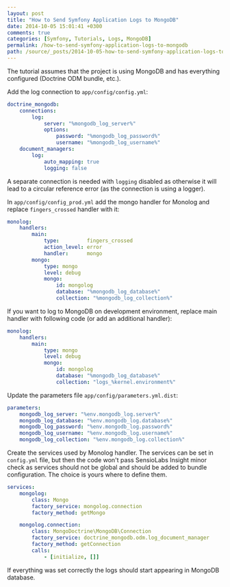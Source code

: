 ```yaml
---
layout: post
title: "How to Send Symfony Application Logs to MongoDB"
date: 2014-10-05 15:01:41 +0300
comments: true
categories: [Symfony, Tutorials, Logs, MongoDB]
permalink: /how-to-send-symfony-application-logs-to-mongodb
path: /source/_posts/2014-10-05-how-to-send-symfony-application-logs-to-mongodb.markdown
---
```


The tutorial assumes that the project is using MongoDB and has everything configured (Doctrine ODM bundle, etc.).

Add the log connection to `app/config/config.yml`:

```yaml
doctrine_mongodb:
    connections:
        log:
            server: "%mongodb_log_server%"
            options:
                password: "%mongodb_log_password%"
                username: "%mongodb_log_username%"
    document_managers:
        log:
            auto_mapping: true
            logging: false
```

A separate connection is needed with `logging` disabled as otherwise it will lead to a circular reference error (as the connection is using a logger).

In `app/config/config_prod.yml` add the mongo handler for Monolog and replace `fingers_crossed` handler with it:

```yaml
monolog:
    handlers:
        main:
            type:         fingers_crossed
            action_level: error
            handler:      mongo
        mongo:
            type: mongo
            level: debug
            mongo:
                id: mongolog
                database: "%mongodb_log_database%"
                collection: "%mongodb_log_collection%"
```

If you want to log to MongoDB on development environment, replace main handler with following code (or add an additional handler):

```yaml
monolog:
    handlers:
        main:
            type: mongo
            level: debug
            mongo:
                id: mongolog
                database: "%mongodb_log_database%"
                collection: "logs_%kernel.environment%"
```

Update the parameters file `app/config/parameters.yml.dist`:

```yaml
parameters:
    mongodb_log_server: "%env.mongodb_log.server%"
    mongodb_log_database: "%env.mongodb_log.database%"
    mongodb_log_password: "%env.mongodb_log.password%"
    mongodb_log_username: "%env.mongodb_log.username%"
    mongodb_log_collection: "%env.mongodb_log.collection%"
```

Create the services used by Monolog handler. The services can be set in `config.yml` file, but then the code won't pass SensioLabs Insight minor check as services should not be global and should be added to bundle configuration. The choice is yours where to define them.

```yaml
services:
    mongolog:
        class: Mongo
        factory_service: mongolog.connection
        factory_method: getMongo

    mongolog.connection:
        class: MongoDoctrine\MongoDB\Connection
        factory_service: doctrine_mongodb.odm.log_document_manager
        factory_method: getConnection
        calls:
            - [initialize, []]
```

If everything was set correctly the logs should start appearing in MongoDB database.
